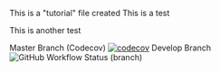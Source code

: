This is a "tutorial" file created
This is a test

This is another test 

Master Branch (Codecov) [![codecov](https://codecov.io/gh/OziomaEunice/sem/branch/master/graph/badge.svg?token=HN96YJ11TK)](https://codecov.io/gh/OziomaEunice/sem)
Develop Branch ![GitHub Workflow Status (branch)](https://img.shields.io/github/workflow/status/OziomaEunice/sem/A%20workflow%20for%20my%20Hello%20World%20App/develop)
